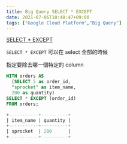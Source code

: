 ```yaml
---
title: Big Query SELECT * EXCEPT
date: 2021-07-06T10:48:47+09:00
tags: ["Google Cloud Platform","Big Query"]
---
```

[SELECT * EXCEPT](https://cloud.google.com/bigquery/docs/reference/standard-sql/query-syntax#select_except)

`SELECT * EXCEPT` 可以在 select 全部的時候

指定要除去哪一個特定的 column

```sql
WITH orders AS
  (SELECT 5 as order_id,
  "sprocket" as item_name,
  200 as quantity)
SELECT * EXCEPT (order_id)
FROM orders;

+-----------+----------+
| item_name | quantity |
+-----------+----------+
| sprocket  | 200      |
+-----------+----------+
```
